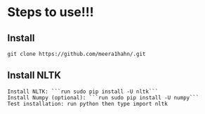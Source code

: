 # Steps to use!!!

## Install
```
git clone https://github.com/meera1hahn/.git
```

## Install NLTK
    Install NLTK: ```run sudo pip install -U nltk```
    Install Numpy (optional): ```run sudo pip install -U numpy```
    Test installation: run python then type import nltk
